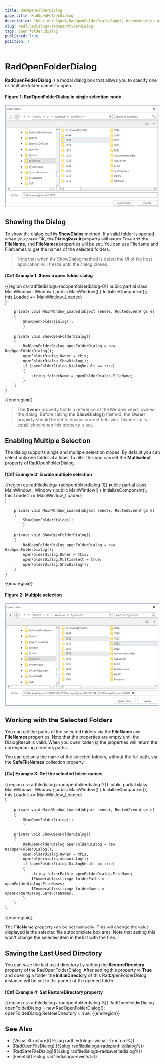 ```yaml
---
title: RadOpenFolderDialog
page_title: RadOpenFolderDialog
description: Check our &quot;RadOpenFolderDialog&quot; documentation article for the RadFileDialogs {{ site.framework_name }} control.
slug: radfiledialogs-radopenfolderdialog
tags: open,folder,dialog
published: True
position: 2
---
```


# RadOpenFolderDialog

__RadOpenFolderDialog__ is a modal dialog box that allows you to specify one or multiple folder names to open.

#### __Figure 1: RadOpenFolderDialog in single selection mode__ 
![WPF RadFileDialogs RadOpenFolderDialog in single selection mode](images/radopenfolderdialog-01.png)

## Showing the Dialog

To show the dialog call its __ShowDialog__ method. If a valid folder is opened when you press OK, the __DialogResult__ property will return True and the __FileName__, and __FileNames__ properties will be set. You can use FileName and FileNames to get the names of the selected folders.

> Note that when the ShowDialog method is called the UI of the host application will freeze until the dialog closes.

#### __[C#] Example 1: Show a open folder dialog__
{{region cs-radfiledialogs-radopenfolderdialog-0}}
	public partial class MainWindow : Window
	{
		public MainWindow()
		{
			InitializeComponent();
			this.Loaded += MainWindow_Loaded;			
		}
		
		private void MainWindow_Loaded(object sender, RoutedEventArgs e)
		{
 			ShowOpenFolderDialog();
        	}

		private void ShowOpenFolderDialog()
		{
			RadOpenFolderDialog openFolderDialog = new RadOpenFolderDialog();
			openFolderDialog.Owner = this;
			openFolderDialog.ShowDialog();
			if (openFolderDialog.DialogResult == true)
			{
				string folderName = openFolderDialog.FileName;
			}
		}
	}
{{endregion}}

> The __Owner__ property holds a reference of the Window which owned the dialog. Before calling the __ShowDialog()__ method, the __Owner__ property should be set to ensure correct behavior. Ownership is established when this property is set. 

## Enabling Multiple Selection

The dialog supports single and multiple selection modes. By default you can select only one folder at a time. To alter this you can set the __Multiselect__ property of RadOpenFolderDialog.

#### __[C#] Example 3: Enable multiple selection__
{{region cs-radfiledialogs-radopenfolderdialog-1}}
	public partial class MainWindow : Window
	{
		public MainWindow()
		{
			InitializeComponent();
			this.Loaded += MainWindow_Loaded;			
		}
		
		private void MainWindow_Loaded(object sender, RoutedEventArgs e)
		{
 			ShowOpenFolderDialog();
        	}

		private void ShowOpenFolderDialog()
		{
			RadOpenFolderDialog openFolderDialog = new RadOpenFolderDialog();
			openFolderDialog.Owner = this;
			openFolderDialog.Multiselect = true;
			openFolderDialog.ShowDialog();        
		}
	}
{{endregion}}

#### __Figure 2: Multiple selection__ 
![WPF RadFileDialogs Multiple selection](images/radopenfolderdialog-02.png)

## Working with the Selected Folders

You can get the paths of the selected folders via the __FileName__ and __FileNames__ properties. Note that the properties are empty until the DialogResult is valid. When you open folder(s) the properties will return the corresponding directory paths.

You can get only the name of the selected folders, without the full path, via the __SafeFileNames__ collection property.

#### __[C#] Example 3: Get the selected folder names__
{{region cs-radfiledialogs-radopenfolderdialog-2}}
	public partial class MainWindow : Window
	{
		public MainWindow()
		{
			InitializeComponent();
			this.Loaded += MainWindow_Loaded;			
		}
		
		private void MainWindow_Loaded(object sender, RoutedEventArgs e)
		{
 			ShowOpenFolderDialog();
        	}

		private void ShowOpenFolderDialog()
		{
			RadOpenFolderDialog openFolderDialog = new RadOpenFolderDialog();
			openFolderDialog.Owner = this;
			openFolderDialog.ShowDialog();
			if (openFolderDialog.DialogResult == true)
			{
				string folderPath = openFolderDialog.FileName;
				IEnumerable<string> folderPaths = openFolderDialog.FileNames;
				IEnumerable<string> folderNames = openFolderDialog.SafeFileNames;
			}
		}
	}
{{endregion}}

The __FileName__ property can be set manually. This will change the value displayed in the selected file autocomplete box area. Note that setting this won't change the selected item in the list with the files.

## Saving the Last Used Directory

You can save the last used directory by setting the __RestoreDirectory__ property of the RadOpenFolderDialog. After setting this property to __True__ and opening a folder the __InitialDirectory__ of this RadOpenFolderDialog instance will be set to the parent of the opened folder.

#### __[C#] Example 4: Set RestoreDirectory property__
{{region cs-radfiledialogs-radopenfolderdialog-3}}
	RadOpenFolderDialog openFolderDialog = new RadOpenFolderDialog();
	openFolderDialog.RestoreDirectory = true;
{{endregion}}

## See Also
* [Visual Structure]({%slug radfiledialogs-visual-structure%})
* [RadOpenFileDialog]({%slug radfiledialogs-radopenfiledialog%})
* [RadSaveFileDialog]({%slug radfiledialogs-radsavefiledialog%})
* [Events]({%slug radfiledialogs-events%})
